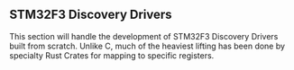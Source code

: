 ## STM32F3 Discovery Drivers
This section will handle the development of STM32F3 Discovery Drivers built from scratch. Unlike C, much of the heaviest lifting has been done by specialty Rust Crates for mapping to specific registers.
